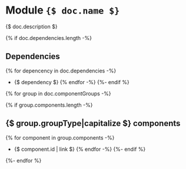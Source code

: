 # Module `{$ doc.name $}`

{$ doc.description $}


{% if doc.dependencies.length -%}
## Dependencies

{% for depencency in doc.dependencies -%}
* {$ dependency $}
{% endfor -%}
{%- endif %}


{% for group in doc.componentGroups -%}

{% if group.components.length -%}
## {$ group.groupType|capitalize $} components

{% for component in group.components -%}
* {$ component.id | link $}
{% endfor -%}
{%- endif %}

{%- endfor %}
